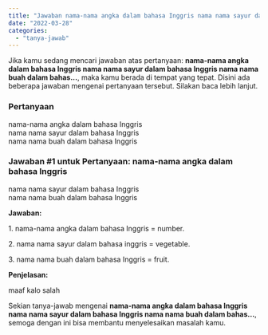 ```yaml
---
title: "Jawaban nama-nama angka dalam bahasa Inggris nama nama sayur dalam bahasa Inggris nama nama buah dalam bahas..."
date: "2022-03-28"
categories: 
  - "tanya-jawab"
---
```


Jika kamu sedang mencari jawaban atas pertanyaan: **nama-nama angka dalam bahasa Inggris nama nama sayur dalam bahasa Inggris nama nama buah dalam bahas...**, maka kamu berada di tempat yang tepat. Disini ada beberapa jawaban mengenai pertanyaan tersebut. Silakan baca lebih lanjut.

### Pertanyaan

nama-nama angka dalam bahasa Inggris  
nama nama sayur dalam bahasa Inggris  
nama nama buah dalam bahasa Inggris​

### Jawaban #1 untuk Pertanyaan: nama-nama angka dalam bahasa Inggris  
nama nama sayur dalam bahasa Inggris  
nama nama buah dalam bahasa Inggris​

**Jawaban:**

1\. nama-nama angka dalam bahasa Inggris = number.

2\. nama nama sayur dalam bahasa inggris = vegetable.

3\. nama nama buah dalam bahasa Inggris = fruit.

**Penjelasan:**

maaf kalo salah

Sekian tanya-jawab mengenai **nama-nama angka dalam bahasa Inggris nama nama sayur dalam bahasa Inggris nama nama buah dalam bahas...**, semoga dengan ini bisa membantu menyelesaikan masalah kamu.
